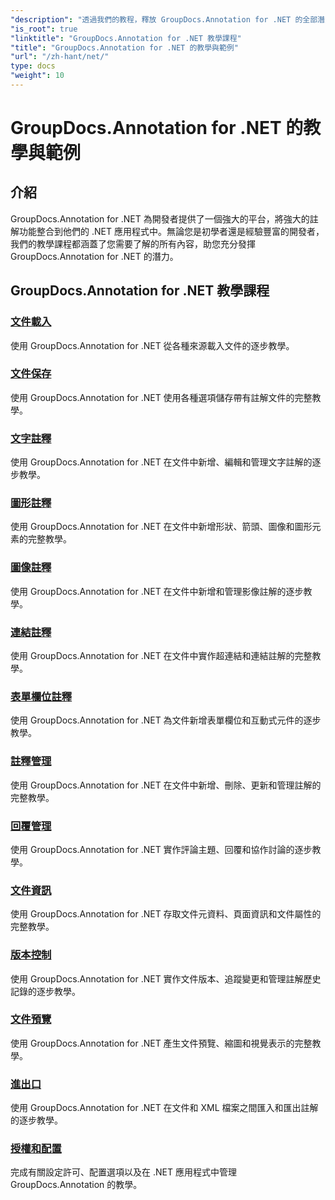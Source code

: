 ```yaml
---
"description": "透過我們的教程，釋放 GroupDocs.Annotation for .NET 的全部潛力。無縫集成，增強協作，簡化工作流程。"
"is_root": true
"linktitle": "GroupDocs.Annotation for .NET 教學課程"
"title": "GroupDocs.Annotation for .NET 的教學與範例"
"url": "/zh-hant/net/"
type: docs
"weight": 10
---
```


# GroupDocs.Annotation for .NET 的教學與範例

## 介紹

GroupDocs.Annotation for .NET 為開發者提供了一個強大的平台，將強大的註解功能整合到他們的 .NET 應用程式中。無論您是初學者還是經驗豐富的開發者，我們的教學課程都涵蓋了您需要了解的所有內容，助您充分發揮 GroupDocs.Annotation for .NET 的潛力。

## GroupDocs.Annotation for .NET 教學課程
### [文件載入](./document-loading)
使用 GroupDocs.Annotation for .NET 從各種來源載入文件的逐步教學。

### [文件保存](./document-saving)
使用 GroupDocs.Annotation for .NET 使用各種選項儲存帶有註解文件的完整教學。

### [文字註釋](./text-annotations)
使用 GroupDocs.Annotation for .NET 在文件中新增、編輯和管理文字註解的逐步教學。

### [圖形註釋](./graphical-annotations)
使用 GroupDocs.Annotation for .NET 在文件中新增形狀、箭頭、圖像和圖形元素的完整教學。

### [圖像註釋](./image-annotations)
使用 GroupDocs.Annotation for .NET 在文件中新增和管理影像註解的逐步教學。

### [連結註釋](./link-annotations)
使用 GroupDocs.Annotation for .NET 在文件中實作超連結和連結註解的完整教學。

### [表單欄位註釋](./form-field-annotations)
使用 GroupDocs.Annotation for .NET 為文件新增表單欄位和互動式元件的逐步教學。

### [註釋管理](./annotation-management)
使用 GroupDocs.Annotation for .NET 在文件中新增、刪除、更新和管理註解的完整教學。

### [回覆管理](./reply-management)
使用 GroupDocs.Annotation for .NET 實作評論主題、回覆和協作討論的逐步教學。

### [文件資訊](./document-information)
使用 GroupDocs.Annotation for .NET 存取文件元資料、頁面資訊和文件屬性的完整教學。

### [版本控制](./version-control)
使用 GroupDocs.Annotation for .NET 實作文件版本、追蹤變更和管理註解歷史記錄的逐步教學。

### [文件預覽](./document-preview)
使用 GroupDocs.Annotation for .NET 產生文件預覽、縮圖和視覺表示的完整教學。

### [進出口](./import-and-export)
使用 GroupDocs.Annotation for .NET 在文件和 XML 檔案之間匯入和匯出註解的逐步教學。

### [授權和配置](./licensing-and-configuration)
完成有關設定許可、配置選項以及在 .NET 應用程式中管理 GroupDocs.Annotation 的教學。
